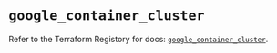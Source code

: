 # `google_container_cluster`

Refer to the Terraform Registory for docs: [`google_container_cluster`](https://registry.terraform.io/providers/hashicorp/google-beta/4.67.0/docs/resources/google_container_cluster).

